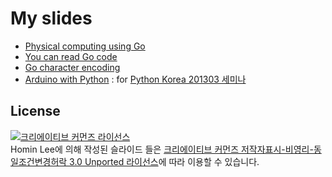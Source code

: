 # My slides

* [Physical computing using Go][1]
* [You can read Go code][2]
* [Go character encoding][3]
* [Arduino with Python][4] : for [Python Korea 201303 세미나][14]

## License ##

<a rel="license" href="http://creativecommons.org/licenses/by-nc-sa/3.0/deed.ko"><img alt="크리에이티브 커먼즈 라이선스" style="border-width:0" src="http://i.creativecommons.org/l/by-nc-sa/3.0/88x31.png" /></a><br /><span xmlns:cc="http://creativecommons.org/ns#" property="cc:attributionName">Homin Lee</span>에 의해 작성된 <span xmlns:dct="http://purl.org/dc/terms/" property="dct:title">슬라이드</span> 들은 <a rel="license" href="http://creativecommons.org/licenses/by-nc-sa/3.0/deed.ko">크리에이티브 커먼즈 저작자표시-비영리-동일조건변경허락 3.0 Unported 라이선스</a>에 따라 이용할 수 있습니다.

[1]:(http://go-talks.appspot.com/github.com/suapapa/slides/physical_computing_using_go/physical_computing_using_go.slide)
[2]:(http://go-talks.appspot.com/github.com/suapapa/slides/you_can_read_go_code/you_can_read_go_code.slide)
[3]:(http://go-talks.appspot.com/github.com/suapapa/slides/go_character_encoding/go_character_encoding.slide)
[4]:(http://go-talks.appspot.com/github.com/suapapa/slides/arduino_with_python/arduino_with_python.slide)

[14]:http://onoffmix.com/event/12899